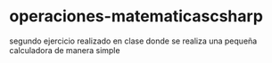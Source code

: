 # operaciones-matematicascsharp
segundo ejercicio realizado en clase donde se realiza una pequeña calculadora de manera simple
